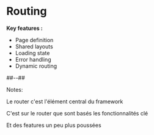 <!-- .slide: class="two-column with-code" -->

# Routing

**Key features :**

- Page definition
- Shared layouts
- Loading state
- Error handling
- Dynamic routing

##--##

<!-- <br/> <br/> <br />

**Advanced features :**

- Parrallel routing
- Route interception -->

Notes:

Le router c'est l'élément central du framework

C'est sur le router que sont basés les fonctionnalités clé

Et des features un peu plus poussées
